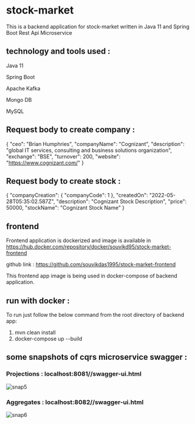 # stock-market
This is a backend application for stock-market written in Java 11 and Spring Boot Rest Api Microservice

## technology and tools used :

Java 11

Spring Boot

Apache Kafka

Mongo DB

MySQL



## Request body to create company :

{
  "ceo": "Brian Humphries",
  "companyName": "Cognizant",
  "description": "global IT services, consulting and business solutions organization",
  "exchange": "BSE",
  "turnover": 200,
  "website": "https://www.cognizant.com/"
}

## Request body to create stock :

{
  "companyCreation": {
    "companyCode": 1
  },
  "createdOn": "2022-05-28T05:35:02.587Z",
  "description": "Cognizant Stock Description",
  "price": 50000,
  "stockName": "Cognizant Stock Name"
}

## frontend
Frontend application is dockerized and image is available in https://hub.docker.com/repository/docker/souvikd95/stock-market-frontend

github link : https://github.com/souvikdas1995/stock-market-frontend

This frontend app image is being used in docker-compose of backend application.

## run with docker : 

To run just follow the below command from the root directory of backend app:

1. mvn clean install
2. docker-compose up --build

## some snapshots of cqrs microservice swagger : 

### Projections : localhost:8081//swagger-ui.html
![snap5](https://user-images.githubusercontent.com/32546790/174550237-90444f01-6eee-4fd6-93e6-fef036819825.PNG)

### Aggregates : localhost:8082//swagger-ui.html
![snap6](https://user-images.githubusercontent.com/32546790/174551025-e0d92207-fee9-44b3-8276-7ca5ddb5c787.PNG)


